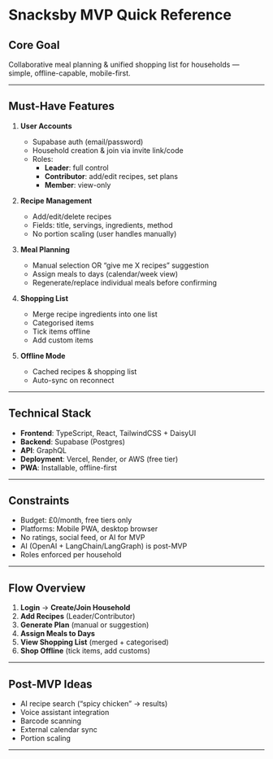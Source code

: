# Snacksby MVP Quick Reference

## **Core Goal**

Collaborative meal planning & unified shopping list for households — simple, offline-capable, mobile-first.

---

## **Must-Have Features**

1. **User Accounts**
   - Supabase auth (email/password)
   - Household creation & join via invite link/code
   - Roles:
     - **Leader**: full control
     - **Contributor**: add/edit recipes, set plans
     - **Member**: view-only

2. **Recipe Management**
   - Add/edit/delete recipes
   - Fields: title, servings, ingredients, method
   - No portion scaling (user handles manually)

3. **Meal Planning**
   - Manual selection OR “give me X recipes” suggestion
   - Assign meals to days (calendar/week view)
   - Regenerate/replace individual meals before confirming

4. **Shopping List**
   - Merge recipe ingredients into one list
   - Categorised items
   - Tick items offline
   - Add custom items

5. **Offline Mode**
   - Cached recipes & shopping list
   - Auto-sync on reconnect

---

## **Technical Stack**

- **Frontend**: TypeScript, React, TailwindCSS + DaisyUI
- **Backend**: Supabase (Postgres)
- **API**: GraphQL
- **Deployment**: Vercel, Render, or AWS (free tier)
- **PWA**: Installable, offline-first

---

## **Constraints**

- Budget: £0/month, free tiers only
- Platforms: Mobile PWA, desktop browser
- No ratings, social feed, or AI for MVP
- AI (OpenAI + LangChain/LangGraph) is post-MVP
- Roles enforced per household

---

## **Flow Overview**

1. **Login** → **Create/Join Household**
2. **Add Recipes** (Leader/Contributor)
3. **Generate Plan** (manual or suggestion)
4. **Assign Meals to Days**
5. **View Shopping List** (merged + categorised)
6. **Shop Offline** (tick items, add customs)

---

## **Post-MVP Ideas**

- AI recipe search (“spicy chicken” → results)
- Voice assistant integration
- Barcode scanning
- External calendar sync
- Portion scaling

---
